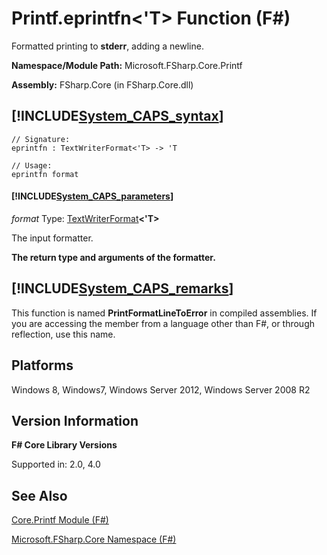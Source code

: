 # Printf.eprintfn<'T> Function (F#)

Formatted printing to **stderr**, adding a newline.

**Namespace/Module Path:** Microsoft.FSharp.Core.Printf

**Assembly:** FSharp.Core (in FSharp.Core.dll)


## [!INCLUDE[System_CAPS_syntax](//System/Token/System_CAPS_syntax_md.md)]

```
// Signature:
eprintfn : TextWriterFormat<'T> -> 'T

// Usage:
eprintfn format
```

#### [!INCLUDE[System_CAPS_parameters](//System/Token/System_CAPS_parameters_md.md)]
*format*
Type: [TextWriterFormat](http://msdn.microsoft.com/en-us/library/2080c4a5-7bdd-4a01-8e01-10b498af92de)**&lt;'T&gt;**


The input formatter.



**The return type and arguments of the formatter.**
## [!INCLUDE[System_CAPS_remarks](//System/Token/System_CAPS_remarks_md.md)]
This function is named **PrintFormatLineToError** in compiled assemblies. If you are accessing the member from a language other than F#, or through reflection, use this name.


## Platforms
Windows 8, Windows7, Windows Server 2012, Windows Server 2008 R2


## Version Information
**F# Core Library Versions**

Supported in: 2.0, 4.0




## See Also
[Core.Printf Module &#40;F&#35;&#41;](Core.Printf+Module+28%F%2329%.md)

[Microsoft.FSharp.Core Namespace &#40;F&#35;&#41;](Microsoft.FSharp.Core+Namespace+28%F%2329%.md)

